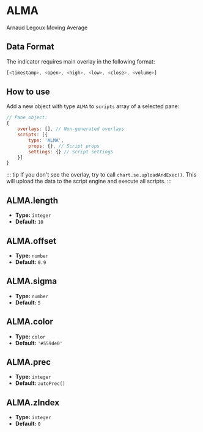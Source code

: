 # ALMA

Arnaud Legoux Moving Average

## Data Format

The indicator requires main overlay in the following format:

```js
[<timestamp>, <open>, <high>, <low>, <close>, <volume>]
```

## How to use

Add a new object with type `ALMA` to `scripts` array of a selected pane:
```js
// Pane object:
{
    overlays: [], // Non-generated overlays
    scripts: [{
        type: 'ALMA',
        props: {}, // Script props
        settings: {} // Script settings
    }]
}
```

::: tip
If you don't see the overlay, try to call `chart.se.uploadAndExec()`. This will upload the data to the script engine and execute all scripts.
:::

## ALMA.length
- **Type:** `integer`
- **Default:** `10`

## ALMA.offset
- **Type:** `number`
- **Default:** `0.9`

## ALMA.sigma
- **Type:** `number`
- **Default:** `5`

## ALMA.color
- **Type:** `color`
- **Default:** `'#559de0'`

## ALMA.prec
- **Type:** `integer`
- **Default:** `autoPrec()`

## ALMA.zIndex
- **Type:** `integer`
- **Default:** `0`

